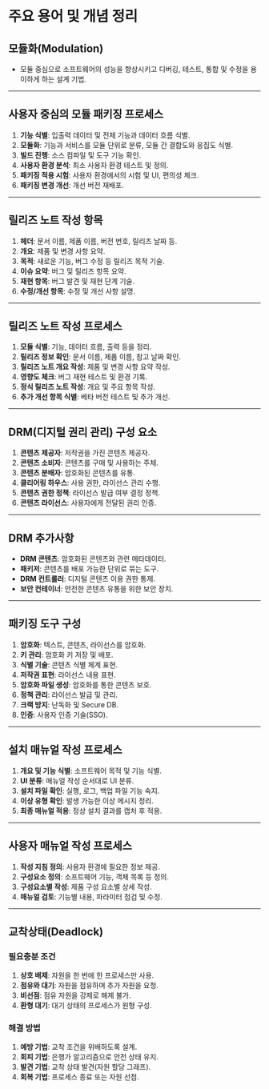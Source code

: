 # 주요 용어 및 개념 정리

## 모듈화(Modulation)
- 모듈 중심으로 소프트웨어의 성능을 향상시키고 디버깅, 테스트, 통합 및 수정을 용이하게 하는 설계 기법.

---

## 사용자 중심의 모듈 패키징 프로세스

1. **기능 식별**: 입출력 데이터 및 전체 기능과 데이터 흐름 식별.
2. **모듈화**: 기능과 서비스를 모듈 단위로 분류, 모듈 간 결합도와 응집도 식별.
3. **빌드 진행**: 소스 컴파일 및 도구 기능 확인.
4. **사용자 환경 분석**: 최소 사용자 환경 테스트 및 정의.
5. **패키징 적용 시험**: 사용자 환경에서의 시험 및 UI, 편의성 체크.
6. **패키징 변경 개선**: 개선 버전 재배포.

---

## 릴리즈 노트 작성 항목

1. **헤더**: 문서 이름, 제품 이름, 버전 번호, 릴리즈 날짜 등.
2. **개요**: 제품 및 변경 사항 요약.
3. **목적**: 새로운 기능, 버그 수정 등 릴리즈 목적 기술.
4. **이슈 요약**: 버그 및 릴리즈 항목 요약.
5. **재현 항목**: 버그 발견 및 재현 단계 기술.
6. **수정/개선 항목**: 수정 및 개선 사항 설명.

---

## 릴리즈 노트 작성 프로세스

1. **모듈 식별**: 기능, 데이터 흐름, 출력 등을 정리.
2. **릴리즈 정보 확인**: 문서 이름, 제품 이름, 참고 날짜 확인.
3. **릴리즈 노트 개요 작성**: 제품 및 변경 사항 요약 작성.
4. **영향도 체크**: 버그 재현 테스트 및 환경 기록.
5. **정식 릴리즈 노트 작성**: 개요 및 주요 항목 작성.
6. **추가 개선 항목 식별**: 베타 버전 테스트 및 추가 개선.

---

## DRM(디지털 권리 관리) 구성 요소

1. **콘텐츠 제공자**: 저작권을 가진 콘텐츠 제공자.
2. **콘텐츠 소비자**: 콘텐츠를 구매 및 사용하는 주체.
3. **콘텐츠 분배자**: 암호화된 콘텐츠를 유통.
4. **클리어링 하우스**: 사용 권한, 라이선스 관리 수행.
5. **콘텐츠 권한 정책**: 라이선스 발급 여부 결정 정책.
6. **콘텐츠 라이선스**: 사용자에게 전달된 권리 인증.

---

## DRM 추가사항

- **DRM 콘텐츠**: 암호화된 콘텐츠와 관련 메타데이터.
- **패키저**: 콘텐츠를 배포 가능한 단위로 묶는 도구.
- **DRM 컨트롤러**: 디지털 콘텐츠 이용 권한 통제.
- **보안 컨테이너**: 안전한 콘텐츠 유통을 위한 보안 장치.

---

## 패키징 도구 구성

1. **암호화**: 텍스트, 콘텐츠, 라이선스를 암호화.
2. **키 관리**: 암호화 키 저장 및 배포.
3. **식별 기술**: 콘텐츠 식별 체계 표현.
4. **저작권 표현**: 라이선스 내용 표현.
5. **암호화 파일 생성**: 암호화를 통한 콘텐츠 보호.
6. **정책 관리**: 라이선스 발급 및 관리.
7. **크랙 방지**: 난독화 및 Secure DB.
8. **인증**: 사용자 인증 기술(SSO).

---

## 설치 매뉴얼 작성 프로세스

1. **개요 및 기능 식별**: 소프트웨어 목적 및 기능 식별.
2. **UI 분류**: 매뉴얼 작성 순서대로 UI 분류.
3. **설치 파일 확인**: 실행, 로그, 백업 파일 기능 숙지.
4. **이상 유형 확인**: 발생 가능한 이상 메시지 정리.
5. **최종 매뉴얼 적용**: 정상 설치 결과를 캡처 후 적용.

---

## 사용자 매뉴얼 작성 프로세스

1. **작성 지침 정의**: 사용자 환경에 필요한 정보 제공.
2. **구성요소 정의**: 소프트웨어 기능, 객체 목록 등 정의.
3. **구성요소별 작성**: 제품 구성 요소별 상세 작성.
4. **매뉴얼 검토**: 기능별 내용, 파라미터 점검 및 수정.

---

## 교착상태(Deadlock)

### 필요충분 조건
1. **상호 배제**: 자원을 한 번에 한 프로세스만 사용.
2. **점유와 대기**: 자원을 점유하며 추가 자원을 요청.
3. **비선점**: 점유 자원을 강제로 해제 불가.
4. **환형 대기**: 대기 상태의 프로세스가 원형 구성.

### 해결 방법
1. **예방 기법**: 교착 조건을 위배하도록 설계.
2. **회피 기법**: 은행가 알고리즘으로 안전 상태 유지.
3. **발견 기법**: 교착 상태 발견(자원 할당 그래프).
4. **회복 기법**: 프로세스 종료 또는 자원 선점.

